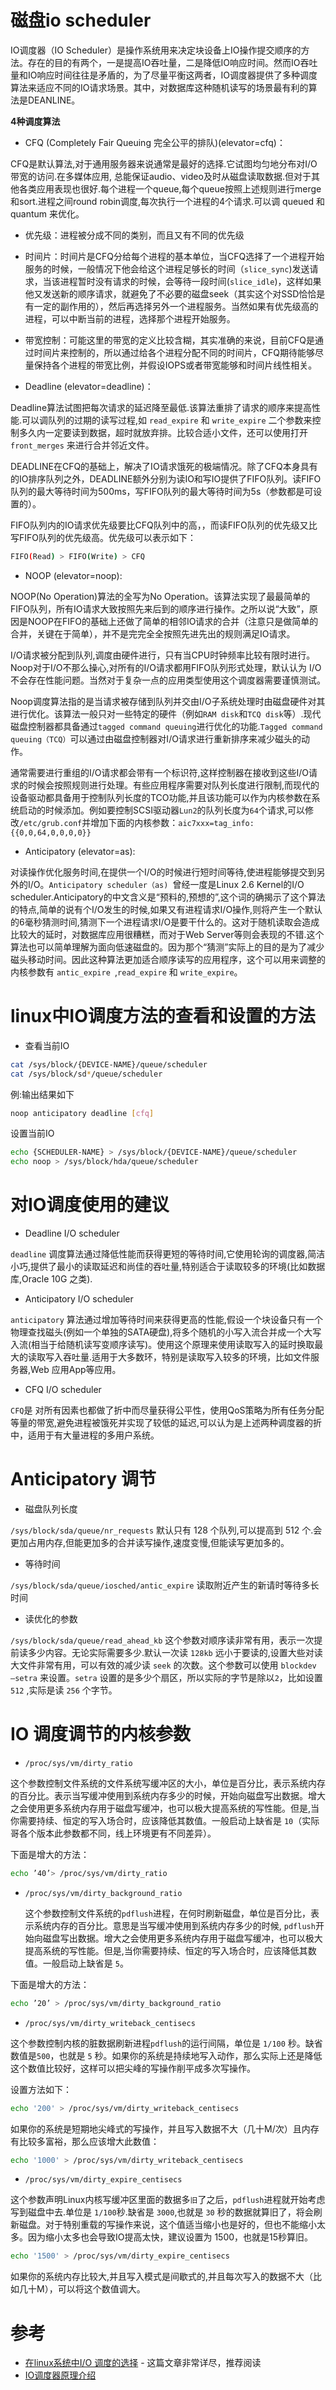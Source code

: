 # 磁盘io scheduler

IO调度器（IO Scheduler）是操作系统用来决定块设备上IO操作提交顺序的方法。存在的目的有两个，一是提高IO吞吐量，二是降低IO响应时间。然而IO吞吐量和IO响应时间往往是矛盾的，为了尽量平衡这两者，IO调度器提供了多种调度算法来适应不同的IO请求场景。其中，对数据库这种随机读写的场景最有利的算法是DEANLINE。

**4种调度算法**

* CFQ (Completely Fair Queuing 完全公平的排队)(elevator=cfq)：

CFQ是默认算法,对于通用服务器来说通常是最好的选择.它试图均匀地分布对I/O带宽的访问.在多媒体应用, 总能保证audio、video及时从磁盘读取数据.但对于其他各类应用表现也很好.每个进程一个queue,每个queue按照上述规则进行merge和sort.进程之间round robin调度,每次执行一个进程的4个请求.可以调 queued 和 quantum 来优化。

  * 优先级：进程被分成不同的类别，而且又有不同的优先级
  * 时间片：时间片是CFQ分给每个进程的基本单位，当CFQ选择了一个进程开始服务的时候，一般情况下他会给这个进程足够长的时间（`slice_sync`)发送请求，当该进程暂时没有请求的时候，会等待一段时间(`slice_idle`)，这样如果他又发送新的顺序请求，就避免了不必要的磁盘seek（其实这个对SSD恰恰是有一定的副作用的），然后再选择另外一个进程服务。当然如果有优先级高的进程，可以中断当前的进程，选择那个进程开始服务。
  * 带宽控制：可能这里的带宽的定义比较含糊，其实准确的来说，目前CFQ是通过时间片来控制的，所以通过给各个进程分配不同的时间片，CFQ期待能够尽量保持各个进程的带宽比例，并假设IOPS或者带宽能够和时间片线性相关。

* Deadline (elevator=deadline)：

Deadline算法试图把每次请求的延迟降至最低.该算法重排了请求的顺序来提高性能.可以调队列的过期的读写过程,如 `read_expire` 和 `write_expire` 二个参数来控制多久内一定要读到数据，超时就放弃排。比较合适小文件，还可以使用打开 `front_merges` 来进行合并邻近文件。

DEADLINE在CFQ的基础上，解决了IO请求饿死的极端情况。除了CFQ本身具有的IO排序队列之外，DEADLINE额外分别为读IO和写IO提供了FIFO队列。读FIFO队列的最大等待时间为500ms，写FIFO队列的最大等待时间为5s（参数都是可设置的）。

FIFO队列内的IO请求优先级要比CFQ队列中的高，，而读FIFO队列的优先级又比写FIFO队列的优先级高。优先级可以表示如下：

```bash
FIFO(Read) > FIFO(Write) > CFQ
```

* NOOP (elevator=noop):

NOOP(No Operation)算法的全写为No Operation。该算法实现了最最简单的FIFO队列，所有IO请求大致按照先来后到的顺序进行操作。之所以说“大致”，原因是NOOP在FIFO的基础上还做了简单的相邻IO请求的合并（注意只是做简单的合并，关键在于简单），并不是完完全全按照先进先出的规则满足IO请求。

 I/O请求被分配到队列,调度由硬件进行，只有当CPU时钟频率比较有限时进行。Noop对于I/O不那么操心,对所有的I/O请求都用FIFO队列形式处理，默认认为 I/O不会存在性能问题。当然对于复杂一点的应用类型使用这个调度器需要谨慎测试。
 
 Noop调度算法指的是当请求被存储到队列并交由I/O子系统处理时由磁盘硬件对其进行优化。该算法一般只对一些特定的硬件（例如`RAM disk`和`TCQ disk`等）.现代磁盘控制器都具备通过`tagged command queuing`进行优化的功能.`Tagged command queuing（TCQ）`可以通过由磁盘控制器对I/O请求进行重新排序来减少磁头的动作。
 
 通常需要进行重组的I/O请求都会带有一个标识符,这样控制器在接收到这些I/O请求的时候会按照规则进行处理。有些应用程序需要对队列长度进行限制,而现代的设备驱动都具备用于控制队列长度的TCO功能,并且该功能可以作为内核参数在系统启动的时候添加。例如要控制SCSI驱动器`Lun2`的队列长度为`64`个请求,可以修改`/etc/grub.conf`并增加下面的内核参数：`aic7xxx=tag_info:{{0,0,64,0,0,0,0}}`
 
* Anticipatory (elevator=as):

 对读操作优化服务时间,在提供一个I/O的时候进行短时间等待,使进程能够提交到另外的I/O。`Anticipatory scheduler（as) `曾经一度是Linux 2.6 Kernel的I/O scheduler.Anticipatory的中文含义是“预料的,预想的”,这个词的确揭示了这个算法的特点,简单的说有个I/O发生的时候,如果又有进程请求I/O操作,则将产生一个默认的6毫秒猜测时间,猜测下一个进程请求I/O是要干什么的。这对于随机读取会造成比较大的延时，对数据库应用很糟糕，而对于Web Server等则会表现的不错.这个算法也可以简单理解为面向低速磁盘的。因为那个“猜测”实际上的目的是为了减少磁头移动时间。因此这种算法更加适合顺序读写的应用程序，这个可以用来调整的内核参数有 `antic_expire `,`read_expire` 和 `write_expire`。
 
 # linux中IO调度方法的查看和设置的方法

* 查看当前IO

```bash
cat /sys/block/{DEVICE-NAME}/queue/scheduler
cat /sys/block/sd*/queue/scheduler
```

例:输出结果如下

```bash
noop anticipatory deadline [cfq]
```

设置当前IO

```bash
echo {SCHEDULER-NAME} > /sys/block/{DEVICE-NAME}/queue/scheduler
echo noop > /sys/block/hda/queue/scheduler
```

# 对IO调度使用的建议

* Deadline I/O scheduler 

`deadline` 调度算法通过降低性能而获得更短的等待时间,它使用轮询的调度器,简洁小巧,提供了最小的读取延迟和尚佳的吞吐量,特别适合于读取较多的环境(比如数据库,Oracle 10G 之类).
 
* Anticipatory I/O scheduler
 
 `anticipatory` 算法通过增加等待时间来获得更高的性能,假设一个块设备只有一个物理查找磁头(例如一个单独的SATA硬盘),将多个随机的小写入流合并成一个大写入流(相当于给随机读写变顺序读写)。使用这个原理来使用读取写入的延时换取最大的读取写入吞吐量.适用于大多数环，特别是读取写入较多的环境，比如文件服务器,Web 应用App等应用。
 
* CFQ I/O scheduler

`CFQ`是 对所有因素也都做了折中而尽量获得公平性，使用QoS策略为所有任务分配等量的带宽,避免进程被饿死并实现了较低的延迟,可以认为是上述两种调度器的折中，适用于有大量进程的多用户系统。

# Anticipatory 调节

* 磁盘队列长度

`/sys/block/sda/queue/nr_requests` 默认只有 128 个队列,可以提高到 512 个.会更加占用内存,但能更加多的合并读写操作,速度变慢,但能读写更加多的。

* 等待时间

`/sys/block/sda/queue/iosched/antic_expire` 读取附近产生的新请时等待多长时间

* 读优化的参数

`/sys/block/sda/queue/read_ahead_kb` 这个参数对顺序读非常有用，表示一次提前读多少内容。无论实际需要多少.默认一次读 `128kb` 远小于要读的,设置大些对读大文件非常有用，可以有效的减少读 `seek` 的次数。这个参数可以使用 `blockdev –setra` 来设置。`setra` 设置的是多少个扇区，所以实际的字节是除以`2`，比如设置 `512` ,实际是读 `256` 个字节。

# IO 调度调节的内核参数

* `/proc/sys/vm/dirty_ratio`

 这个参数控制文件系统的文件系统写缓冲区的大小，单位是百分比，表示系统内存的百分比。表示当写缓冲使用到系统内存多少的时候，开始向磁盘写出数据。增大之会使用更多系统内存用于磁盘写缓冲，也可以极大提高系统的写性能。但是,当你需要持续、恒定的写入场合时，应该降低其数值。一般启动上缺省是 `10`（实际哥各个版本此参数都不同，线上环境更有不同差异）。
 
 下面是增大的方法： 
 
 ```bash
 echo ’40’> /proc/sys/vm/dirty_ratio
```

* `/proc/sys/vm/dirty_background_ratio`

  这个参数控制文件系统的`pdflush`进程，在何时刷新磁盘，单位是百分比，表示系统内存的百分比。意思是当写缓冲使用到系统内存多少的时候, `pdflush`开始向磁盘写出数据。增大之会使用更多系统内存用于磁盘写缓冲，也可以极大提高系统的写性能。但是,当你需要持续、恒定的写入场合时，应该降低其数值。一般启动上缺省是 `5`。
  
下面是增大的方法： 

```bash
echo ’20’ > /proc/sys/vm/dirty_background_ratio
```

* `/proc/sys/vm/dirty_writeback_centisecs`

这个参数控制内核的脏数据刷新进程`pdflush`的运行间隔，单位是 `1/100` 秒。缺省数值是`500`，也就是 `5` 秒。如果你的系统是持续地写入动作，那么实际上还是降低这个数值比较好，这样可以把尖峰的写操作削平成多次写操作。

设置方法如下： 

```bash
echo '200' > /proc/sys/vm/dirty_writeback_centisecs
```

如果你的系统是短期地尖峰式的写操作，并且写入数据不大（几十M/次）且内存有比较多富裕，那么应该增大此数值： 

```bash
echo '1000' > /proc/sys/vm/dirty_writeback_centisecs
```

* `/proc/sys/vm/dirty_expire_centisecs`

这个参数声明Linux内核写缓冲区里面的数据多`旧`了之后，`pdflush`进程就开始考虑写到磁盘中去.单位是 `1/100`秒.缺省是 `3000`,也就是 `30` 秒的数据就算旧了，将会刷新磁盘。对于特别重载的写操作来说，这个值适当缩小也是好的，但也不能缩小太多。因为缩小太多也会导致IO提高太快，建议设置为 1500，也就是15秒算旧。

```bash
echo '1500' > /proc/sys/vm/dirty_expire_centisecs
```

如果你的系统内存比较大,并且写入模式是间歇式的,并且每次写入的数据不大（比如几十M），可以将这个数值调大。

# 参考

* [在linux系统中I/O 调度的选择](http://www.php-oa.com/2010/01/03/linux-io-elevator.html) - 这篇文章非常详尽，推荐阅读
* [IO调度器原理介绍](http://blog.csdn.net/younger_china/article/details/9749393)